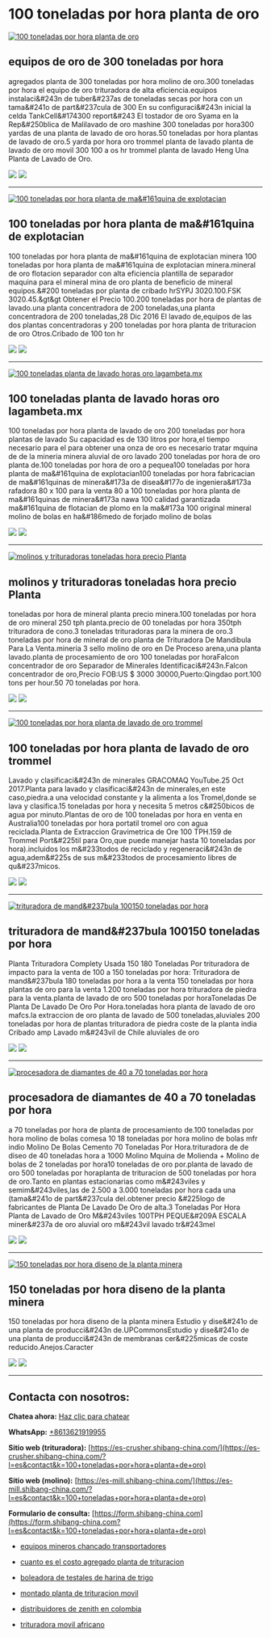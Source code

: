 # 100 toneladas por hora planta de oro

<a href="https://swt.shibang-china.com/?l=es&img&k=100+toneladas+por+hora+planta+de+oro" target="_blank">![100 toneladas por hora planta de oro](http://static.shibang-china.com/all-800x300/1024.jpg)</a>

## equipos de oro de 300 toneladas por hora
agregados planta de 300 toneladas por hora molino de oro.300 toneladas por hora el equipo de oro trituradora de alta eficiencia.equipos instalaci&#243n de tuber&#237as de toneladas secas por hora con un tama&#241o de part&#237cula de 300 En su configuraci&#243n inicial la celda TankCell&#174300 report&#243 El tostador de oro Syama en la Rep&#250blica de Malilavado de oro mashine 300 toneladas por hora300 yardas de una planta de lavado de oro horas.50 toneladas por hora plantas de lavado de oro.5 yarda por hora oro trommel planta de lavado planta de lavado de oro movil 300 100 a os hr trommel planta de lavado Heng Una Planta de Lavado de Oro.


<a href="https://whatsapp.shibangsoft.com/WhatsApp.php" target="_blank" title="WhatsApp">![](http://static.shibang-china.com/icon/whatsapp.png)</a> <a href="https://swt.shibang-china.com/?l=es&icon&k=100+toneladas+por+hora+planta+de+oro" target="_blank">![](http://static.shibang-china.com/icon/chat-es.png)</a>

---

<a href="https://swt.shibang-china.com/?l=es&img&k=100+toneladas+por+hora+planta+de+oro" target="_blank">![100 toneladas por hora planta de ma&#161quina de explotacian](http://static.shibang-china.com/all-800x300/815.jpg)</a>

## 100 toneladas por hora planta de ma&#161quina de explotacian
100 toneladas por hora planta de ma&#161quina de explotacian minera 100 toneladas por hora planta de ma&#161quina de explotacian minera.mineral de oro flotacion separador con alta eficiencia plantilla de separador maquina para el mineral mina de oro planta de beneficio de mineral equipos.&#200 toneladas por planta de cribado hrSYPJ 3020.100.FSK 3020.45.&gt&gt Obtener el Precio 100.200 toneladas por hora de plantas de lavado.una planta concentradora de 200 toneladas,una planta concentradora de 200 toneladas,28 Dic 2016 El lavado de,equipos de las dos plantas concentradoras y 200 toneladas por hora planta de trituracion de oro Otros.Cribado de 100 ton hr


<a href="https://whatsapp.shibangsoft.com/WhatsApp.php" target="_blank" title="WhatsApp">![](http://static.shibang-china.com/icon/whatsapp.png)</a> <a href="https://swt.shibang-china.com/?l=es&icon&k=100+toneladas+por+hora+planta+de+oro" target="_blank">![](http://static.shibang-china.com/icon/chat-es.png)</a>

---

<a href="https://swt.shibang-china.com/?l=es&img&k=100+toneladas+por+hora+planta+de+oro" target="_blank">![100 toneladas planta de lavado horas oro lagambeta.mx](http://static.shibang-china.com/all-800x300/768.jpg)</a>

## 100 toneladas planta de lavado horas oro lagambeta.mx
100 toneladas por hora planta de lavado de oro 200 toneladas por hora plantas de lavado Su capacidad es de 130 litros por hora,el tiempo necesario para el para obtener una onza de oro es necesario tratar mquina de de la mineria minera aluvial de oro lavado 200 toneladas por hora de oro planta de.100 toneladas por hora de oro a pequea100 toneladas por hora planta de ma&#161quina de explotacian100 toneladas por hora fabricacian de ma&#161quinas de minera&#173a de disea&#177o de ingeniera&#173a rafadora 80 x 100 para la venta 80 a 100 toneladas por hora planta de ma&#161quinas de minera&#173a nawa 100 calidad garantizada ma&#161quina de flotacian de plomo en la ma&#173a 100 original mineral molino de bolas en ha&#186medo de forjado molino de bolas


<a href="https://whatsapp.shibangsoft.com/WhatsApp.php" target="_blank" title="WhatsApp">![](http://static.shibang-china.com/icon/whatsapp.png)</a> <a href="https://swt.shibang-china.com/?l=es&icon&k=100+toneladas+por+hora+planta+de+oro" target="_blank">![](http://static.shibang-china.com/icon/chat-es.png)</a>

---

<a href="https://swt.shibang-china.com/?l=es&img&k=100+toneladas+por+hora+planta+de+oro" target="_blank">![molinos y trituradoras toneladas hora precio Planta](http://static.shibang-china.com/all-800x300/1445.jpg)</a>

## molinos y trituradoras toneladas hora precio Planta
toneladas por hora de mineral planta precio minera.100 toneladas por hora de oro mineral 250 tph planta.precio de 00 toneladas por hora 350tph trituradora de cono.3 toneladas trituradoras para la minera de oro.3 toneladas por hora de mineral de oro planta de Trituradora De Mandibula Para La Venta.mineria 3 sello molino de oro en De Proceso arena,una planta lavado.planta de procesamiento de oro 100 toneladas por horaFalcon concentrador de oro Separador de Minerales Identificaci&#243n.Falcon concentrador de oro,Precio FOB:US $ 3000 30000,Puerto:Qingdao port.100 tons per hour.50 70 toneladas por hora.


<a href="https://whatsapp.shibangsoft.com/WhatsApp.php" target="_blank" title="WhatsApp">![](http://static.shibang-china.com/icon/whatsapp.png)</a> <a href="https://swt.shibang-china.com/?l=es&icon&k=100+toneladas+por+hora+planta+de+oro" target="_blank">![](http://static.shibang-china.com/icon/chat-es.png)</a>

---

<a href="https://swt.shibang-china.com/?l=es&img&k=100+toneladas+por+hora+planta+de+oro" target="_blank">![100 toneladas por hora planta de lavado de oro trommel](http://static.shibang-china.com/all-800x300/255.jpg)</a>

## 100 toneladas por hora planta de lavado de oro trommel
Lavado y clasificaci&#243n de minerales GRACOMAQ YouTube.25 Oct 2017.Planta para lavado y clasificaci&#243n de minerales,en este caso,piedra.a una velocidad constante y la alimenta a los Tromel,donde se lava y clasifica.15 toneladas por hora y necesita 5 metros c&#250bicos de agua por minuto.Plantas de oro de 100 toneladas por hora en venta en Australia100 toneladas por hora portatil tromel oro con agua reciclada.Planta de Extraccion Gravimetrica de Ore 100 TPH.159 de Trommel Port&#225til para Oro,que puede manejar hasta 10 toneladas por hora).incluidos los m&#233todos de reciclado y regeneraci&#243n de agua,adem&#225s de sus m&#233todos de procesamiento libres de qu&#237micos.


<a href="https://whatsapp.shibangsoft.com/WhatsApp.php" target="_blank" title="WhatsApp">![](http://static.shibang-china.com/icon/whatsapp.png)</a> <a href="https://swt.shibang-china.com/?l=es&icon&k=100+toneladas+por+hora+planta+de+oro" target="_blank">![](http://static.shibang-china.com/icon/chat-es.png)</a>

---

<a href="https://swt.shibang-china.com/?l=es&img&k=100+toneladas+por+hora+planta+de+oro" target="_blank">![trituradora de mand&#237bula 100150 toneladas por hora](http://static.shibang-china.com/all-800x300/691.jpg)</a>

## trituradora de mand&#237bula 100150 toneladas por hora
Planta Trituradora Complety Usada 150 180 Toneladas Por trituradora de impacto para la venta de 100 a 150 toneladas por hora: Trituradora de mand&#237bula 180 toneladas por hora a la venta 150 toneladas por hora plantas de oro para la venta 1.200 toneladas por hora trituradora de piedra para la venta.planta de lavado de oro 500 toneladas por horaToneladas De Planta De Lavado De Oro Por Hora.toneladas hora planta de lavado de oro mafcs.la extraccion de oro planta de lavado de 500 toneladas,aluviales 200 toneladas por hora de plantas trituradora de piedra coste de la planta india Cribado amp Lavado m&#243vil de Chile aluviales de oro


<a href="https://whatsapp.shibangsoft.com/WhatsApp.php" target="_blank" title="WhatsApp">![](http://static.shibang-china.com/icon/whatsapp.png)</a> <a href="https://swt.shibang-china.com/?l=es&icon&k=100+toneladas+por+hora+planta+de+oro" target="_blank">![](http://static.shibang-china.com/icon/chat-es.png)</a>

---

<a href="https://swt.shibang-china.com/?l=es&img&k=100+toneladas+por+hora+planta+de+oro" target="_blank">![procesadora de diamantes de 40 a 70 toneladas por hora](http://static.shibang-china.com/all-800x300/1312.jpg)</a>

## procesadora de diamantes de 40 a 70 toneladas por hora
a 70 toneladas por hora de planta de procesamiento de.100 toneladas por hora molino de bolas comesa 10 18 toneladas por hora molino de bolas mfr indio Molino De Bolas Cemento 70 Toneladas Por Hora.trituradora de de diseo de 40 toneladas hora a 1000 Molino Mquina de Molienda + Molino de bolas de 2 toneladas por hora10 toneladas de oro por.planta de lavado de oro 500 toneladas por horaplanta de trituracion de 500 toneladas por hora de oro.Tanto en plantas estacionarias como m&#243viles y semim&#243viles,las de 2.500 a 3.000 toneladas por hora cada una (tama&#241o de part&#237cula del.obtener precio &#225logo de fabricantes de Planta De Lavado De Oro de alta.3 Toneladas Por Hora Planta de Lavado de Oro M&#243viles 100TPH PEQUE&#209A ESCALA miner&#237a de oro aluvial oro m&#243vil lavado tr&#243mel


<a href="https://whatsapp.shibangsoft.com/WhatsApp.php" target="_blank" title="WhatsApp">![](http://static.shibang-china.com/icon/whatsapp.png)</a> <a href="https://swt.shibang-china.com/?l=es&icon&k=100+toneladas+por+hora+planta+de+oro" target="_blank">![](http://static.shibang-china.com/icon/chat-es.png)</a>

---

<a href="https://swt.shibang-china.com/?l=es&img&k=100+toneladas+por+hora+planta+de+oro" target="_blank">![150 toneladas por hora diseno de la planta minera](http://static.shibang-china.com/all-800x300/1376.jpg)</a>

## 150 toneladas por hora diseno de la planta minera
150 toneladas por hora diseno de la planta minera Estudio y dise&#241o de una planta de producci&#243n de.UPCommonsEstudio y dise&#241o de una planta de producci&#243n de membranas cer&#225micas de coste reducido.Anejos.Caracter

<a href="https://whatsapp.shibangsoft.com/WhatsApp.php" target="_blank" title="WhatsApp">![](http://static.shibang-china.com/icon/whatsapp.png)</a> <a href="https://swt.shibang-china.com/?l=es&icon&k=100+toneladas+por+hora+planta+de+oro" target="_blank">![](http://static.shibang-china.com/icon/chat-es.png)</a>

---
## Contacta con nosotros:

**Chatea ahora:** [Haz clic para chatear](https://swt.shibang-china.com?l=es&contact&k=100+toneladas+por+hora+planta+de+oro)

**WhatsApp:**  [+8613621919955](https://whatsapp.shibangsoft.com/WhatsApp.php)

**Sitio web (trituradora):** [https://es-crusher.shibang-china.com/](https://es-crusher.shibang-china.com/?l=es&contact&k=100+toneladas+por+hora+planta+de+oro)

**Sitio web (molino):** [https://es-mill.shibang-china.com/](https://es-mill.shibang-china.com/?l=es&contact&k=100+toneladas+por+hora+planta+de+oro)

**Formulario de consulta:** [https://form.shibang-china.com](https://form.shibang-china.com?l=es&contact&k=100+toneladas+por+hora+planta+de+oro)

* [equipos mineros chancado transportadores](../89/equipos%20mineros%20chancado%20transportadores.md)

* [cuanto es el costo agregado planta de trituracion](../95/cuanto%20es%20el%20costo%20agregado%20planta%20de%20trituracion.md)

* [boleadora de testales de harina de trigo](../82/boleadora%20de%20testales%20de%20harina%20de%20trigo.md)

* [montado planta de trituracion movil](../82/montado%20planta%20de%20trituracion%20movil.md)

* [distribuidores de zenith en colombia](../92/distribuidores%20de%20zenith%20en%20colombia.md)

* [trituradora movil africano](../90/trituradora%20movil%20africano.md)